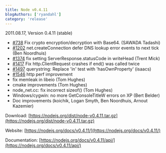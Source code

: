 ```yaml
---
title: Node v0.4.11
blogAuthors: ['ryandahl']
category: 'release'
---
```


2011.08.17, Version 0.4.11 (stable)

* [#738](http://github.com/joyent/node/issues/738) Fix crypto encryption/decryption with Base64. (SAWADA Tadashi)
* [#1202](http://github.com/joyent/node/issues/1202) net.createConnection defer DNS lookup error events to next tick (Ben Noordhuis)
* [#1374](http://github.com/joyent/node/issues/1374) fix setting ServerResponse.statusCode in writeHead (Trent Mick)
* [#1417](http://github.com/joyent/node/issues/1417) Fix http.ClientRequest crashes if end() was called twice
* [#1497](http://github.com/joyent/node/issues/1497) querystring: Replace 'in' test with 'hasOwnProperty' (isaacs)
* [#1546](http://github.com/joyent/node/issues/1546) http perf improvement
* fix memleak in libeio (Tom Hughes)
* cmake improvements (Tom Hughes)
* node\_net.cc: fix incorrect sizeof() (Tom Hughes)
* Windows/cygwin: no more GetConsoleTitleW errors on XP (Bert Belder)
* Doc improvements (koichik, Logan Smyth, Ben Noordhuis, Arnout Kazemier)

Download: [https://nodejs.org/dist/node-v0.4.11.tar.gz](https://nodejs.org/dist/node-v0.4.11.tar.gz)

Website: [https://nodejs.org/docs/v0.4.11/](https://nodejs.org/docs/v0.4.11/)

Documentation: [https://nodejs.org/docs/v0.4.11/api/](https://nodejs.org/docs/v0.4.11/api/)
